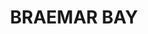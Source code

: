 ---
lastmod: '2025-04-06T06:05:20+00:00'
latitude: -36.404324
layout: suburb
longitude: 148.833511
postcode: '2628'
state: NSW
title: BRAEMAR BAY
url: /nsw/braemar-bay/
---
